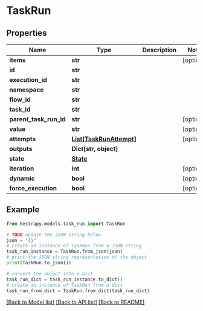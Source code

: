 # TaskRun


## Properties

Name | Type | Description | Notes
------------ | ------------- | ------------- | -------------
**items** | **str** |  | [optional] 
**id** | **str** |  | 
**execution_id** | **str** |  | 
**namespace** | **str** |  | 
**flow_id** | **str** |  | 
**task_id** | **str** |  | 
**parent_task_run_id** | **str** |  | [optional] 
**value** | **str** |  | [optional] 
**attempts** | [**List[TaskRunAttempt]**](TaskRunAttempt.md) |  | [optional] 
**outputs** | **Dict[str, object]** |  | 
**state** | [**State**](State.md) |  | 
**iteration** | **int** |  | [optional] 
**dynamic** | **bool** |  | [optional] 
**force_execution** | **bool** |  | [optional] 

## Example

```python
from kestrapy.models.task_run import TaskRun

# TODO update the JSON string below
json = "{}"
# create an instance of TaskRun from a JSON string
task_run_instance = TaskRun.from_json(json)
# print the JSON string representation of the object
print(TaskRun.to_json())

# convert the object into a dict
task_run_dict = task_run_instance.to_dict()
# create an instance of TaskRun from a dict
task_run_from_dict = TaskRun.from_dict(task_run_dict)
```
[[Back to Model list]](../README.md#documentation-for-models) [[Back to API list]](../README.md#documentation-for-api-endpoints) [[Back to README]](../README.md)


